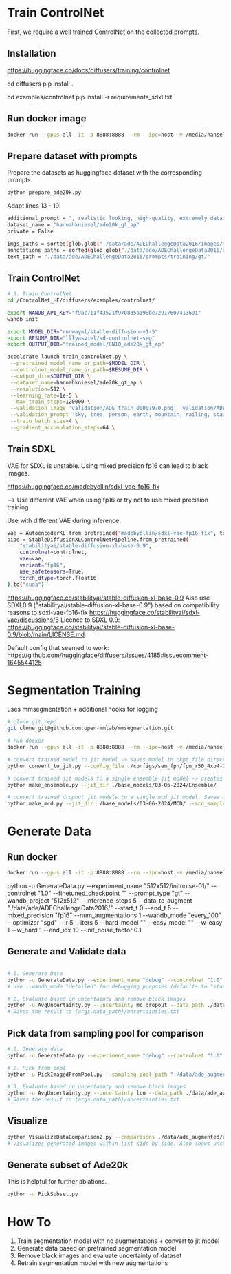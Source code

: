 # Train ControlNet
First, we require a well trained ControlNet on the collected prompts.

## Installation 
https://huggingface.co/docs/diffusers/training/controlnet

cd diffusers
pip install . 

cd examples/controlnet
pip install -r requirements_sdxl.txt

## Run docker image
```bash
docker run --gpus all -it -p 8888:8888 --rm --ipc=host -v /media/hansel/SSD/Code/SyntheticData/ControlNet_HF/:/ControlNet_HF/ -v /media/hansel/SSD/Data/StandardCV/:/ControlNet_HF/data/ -w /ControlNet_HF/ --name cn_c hannahkniesel/cn_hf bash
```

## Prepare dataset with prompts
Prepare the datasets as huggingface dataset with the corresponding prompts.
```bash
python prepare_ade20k.py
```
Adapt lines 13 - 19:
```bash
additional_prompt = ", realistic looking, high-quality, extremely detailed"
dataset_name = "hannahkniesel/ade20k_gt_ap"
private = False

imgs_paths = sorted(glob.glob("./data/ade/ADEChallengeData2016/images/training/*.jpg"))
annotations_paths = sorted(glob.glob("./data/ade/ADEChallengeData2016/annotations/training/*.png"))
text_path = "./data/ade/ADEChallengeData2016/prompts/training/gt/"
```

## Train ControlNet

```bash
# 3. Train ControlNet
cd /ControlNet_HF/diffusers/examples/controlnet/

export WANDB_API_KEY="f9ac711f43521f970835a198be72917607413691"
wandb init

export MODEL_DIR="runwayml/stable-diffusion-v1-5"
export RESUME_DIR="lllyasviel/sd-controlnet-seg" 
export OUTPUT_DIR="trained_model/CN10_ade20k_gt_ap"

accelerate launch train_controlnet.py \
 --pretrained_model_name_or_path=$MODEL_DIR \
 --controlnet_model_name_or_path=$RESUME_DIR \
 --output_dir=$OUTPUT_DIR \
 --dataset_name=hannahkniesel/ade20k_gt_ap \
 --resolution=512 \
 --learning_rate=1e-5 \
 --max_train_steps=120000 \
 --validation_image 'validation/ADE_train_00007970.png' 'validation/ADE_train_00011548.png' 'validation/ADE_train_00012753.png' 'validation/ADE_train_00015154.png' 'validation/ADE_train_00017975.png'  \
 --validation_prompt 'sky, tree, person, earth, mountain, railing, stairs' 'wall, floor, ceiling, cabinet, door, column, chandelier' 'building, sky, tree, road, grass, sidewalk, door, car, streetlight' 'wall, floor, ceiling, painting, desk, fireplace, book, stool, vase' 'wall, building, sky, tree, road, sidewalk, plant, car, signboard, streetlight'  \
 --train_batch_size=4 \
 --gradient_accumulation_steps=64 \

```

## Train SDXL 
VAE for SDXL is unstable. Using mixed precision fp16 can lead to black images. 

https://huggingface.co/madebyollin/sdxl-vae-fp16-fix

--> Use different VAE when using fp16 or try not to use mixed precision training

Use with different VAE during inference:

```bash
vae = AutoencoderKL.from_pretrained("madebyollin/sdxl-vae-fp16-fix", torch_dtype=torch.float16).to("cuda")
pipe = StableDiffusionXLControlNetPipeline.from_pretrained(
    "stabilityai/stable-diffusion-xl-base-0.9",
    controlnet=controlnet,
    vae=vae,
    variant="fp16",
    use_safetensors=True,
    torch_dtype=torch.float16,
).to("cuda")
```
https://huggingface.co/stabilityai/stable-diffusion-xl-base-0.9
Also use SDXL0.9 ("stabilityai/stable-diffusion-xl-base-0.9") based on compatibility reasons to sdxl-vae-fp16-fix
https://huggingface.co/stabilityai/sdxl-vae/discussions/6
Licence to SDXL 0.9: https://huggingface.co/stabilityai/stable-diffusion-xl-base-0.9/blob/main/LICENSE.md

Default config that seemed to work:
https://github.com/huggingface/diffusers/issues/4185#issuecomment-1645544125



# Segmentation Training 
uses mmsegmentation + additional hooks for logging

```bash
# clone git repo
git clone git@github.com:open-mmlab/mmsegmentation.git

# run docker
docker run --gpus all -it -p 8888:8888 --rm --ipc=host -v /media/hansel/SSD/Code/SyntheticData/mmsegmentation_basic/:/mmsegmentation/ -v /media/hansel/SSD/Data/StandardCV/:/mmsegmentation/data/ -w /mmsegmentation/ --name mmsegmentation_c hannahkniesel/mmsegmentation:v03 bash

# convert trained model to jit model -> saves model in ckpt_file directory 
python convert_to_jit.py --config_file ./configs/sem_fpn/fpn_r50_4xb4-160k_ade20k-512x512_noaug.py --ckpt_file "./work_dirs/fpn_r50_4xb4-160k_ade20k-512x512_noaug/20240127_201404/best_mIoU_epoch_136.pth" 

# convert trained jit models to a single ensemble jit model -> creates a single model out of all models in directory. Saves model in same directory 
python make_ensemble.py --jit_dir ./base_models/03-06-2024/Ensemble/  

# convert trained dropout jit models to a single mcd jit model. Saves model in same directory 
python make_mcd.py --jit_dir ./base_models/03-06-2024/MCD/ --mcd_samples 5  
```

# Generate Data

## Run docker 
```bash 
docker run --gpus all -it -p 8888:8888 --rm --ipc=host -v /media/hansel/SSD/Code/SyntheticData/Augmentations_ControlNet/:/Augmentations_ControlNet/ -v /media/hansel/SSD/Data/StandardCV/:/Augmentations_ControlNet/data/ -v /media/hansel/SSD/Code/SyntheticData/CN_Training/ControlNet/models/:/Augmentations_ControlNet/models/ -v /media/hansel/SSD/Code/SyntheticData/segmentationAL/work_dirs/:/Augmentations_ControlNet/seg_models/ -v /media/hansel/SSD/Weights/AL_Segmentation/base_models/:/Augmentations_ControlNet/base_models/ -w /Augmentations_ControlNet/ --name augmentation_c hannahkniesel/augmentation_controlnet:latentoptim bash
```


python -u GenerateData.py --experiment_name "512x512/initnoise-01/" --controlnet "1.0" --finetuned_checkpoint "" --prompt_type "gt" --wandb_project "512x512" --inference_steps 5 --data_to_augment "./data/ade/ADEChallengeData2016/" --start_t 0 --end_t 5 --mixed_precision "fp16" --num_augmentations 1 --wandb_mode "every_100" --optimizer "sgd" --lr 5 --iters 5 --hard_model "" --easy_model "" --w_easy 1 --w_hard 1 --end_idx 10 --init_noise_factor 0.1


## Generate and Validate data

```bash

# 1. Generate Data
python -u GenerateData.py --experiment_name "debug" --controlnet "1.0" --finetuned_checkpoint "./controlnet/CN10_ade20k_gt_ap/checkpoint-20000/controlnet" --prompt_type "gt" --wandb_project "Debug" --inference_steps 5 --optimize --lr 10 --loss lcu --iters 10 --start_t 0 --end_t 1 --mixed_precision "bf16" --end_idx 10 --model_path "./seg_models/fpn_r50_4xb4-160k_ade20k-512x512_noaug/20240127_201404/" --num_augmentations 1
# use --wandb_mode "detailed" for debugging purposes (defaults to "standard")

# 2. Evaluate based on uncertainty and remove black images
python -u AvgUncertainty.py --uncertainty mc_dropout --data_path ./data/ade_augmented/uncertainty/baseline/ --model_path "./seg_models/fpn_r50_4xb4-160k_ade20k-512x512_noaug/20240127_201404/" --remove_black_images
# Saves the result to {args.data_path}/uncertainties.txt

```

## Pick data from sampling pool for comparison
```bash
# 1. Generate data
python -u GenerateData.py --experiment_name "debug" --controlnet "1.0" --finetuned_checkpoint "./controlnet/CN10_ade20k_gt_ap/checkpoint-20000/controlnet" --prompt_type "gt" --wandb_project "Debug" --inference_steps 5 --loss lcu --mixed_precision "bf16" --end_idx 10 --model_path "./seg_models/fpn_r50_4xb4-160k_ade20k-512x512_noaug/20240127_201404/" --num_augmentations 100

# 2. Pick from pool
python -u PickImagedFromPool.py --sampling_pool_path "./data/ade_augmented/uncertainty/sampling_pool/" --save_to "./data/ade_augmented/uncertainty/sampled_lcu_10/" --model_path "./seg_models/fpn_r50_4xb4-160k_ade20k-512x512_noaug/20240127_201404/" --uncertainty lcu --top_n 10

# 3. Evaluate based on uncertainty and remove black images
python -u AvgUncertainty.py --uncertainty lcu --data_path ./data/ade_augmented/uncertainty/sampled_lcu_10/ --model_path "./seg_models/fpn_r50_4xb4-160k_ade20k-512x512_noaug/20240127_201404/" --remove_black_images
# Saves the result to {args.data_path}/uncertainties.txt

```

## Visualize
```bash
python VisualizeDataComparison2.py --comparisons ./data/ade_augmented/uncertainty/baseline/ ./data/ade_augmented/uncertainty/mc0/ ./data/ade_augmented/uncertainty/mc1/ ./data/ade_augmented/uncertainty/mc2/ ./data/ade_augmented/uncertainty/mc3/ ./data/ade_augmented/uncertainty/mc4/  --save_to "./Visualizations/MCDropout/" --n_images 50 --uncertainty "mcdropout"
# visualizes generated images within list side by side. Also shows uncertainty image when --uncertainty is defined.
```
## Generate subset of Ade20k
This is helpful for further ablations. 
```bash
python -u PickSubset.py
```

# How To
1. Train segmentation model with no augmentations + convert to jit model
2. Generate data based on pretrained segmentation model 
3. Remove black images and evaluate uncertainty of dataset
4. Retrain segmentation model with new augmentations

